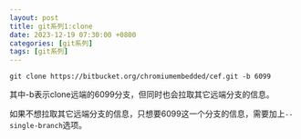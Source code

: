 ```yaml
---
layout: post
title: git系列1:clone
date: 2023-12-19 07:30:00 +0800
categories: [git系列]
tags: [git系列]
---
```

`git clone https://bitbucket.org/chromiumembedded/cef.git -b 6099`

其中-b表示clone远端的6099分支，但同时也会拉取其它远端分支的信息。

如果不想拉取其它远端分支的信息，只想要6099这一个分支的信息，需要加上`--single-branch`选项。